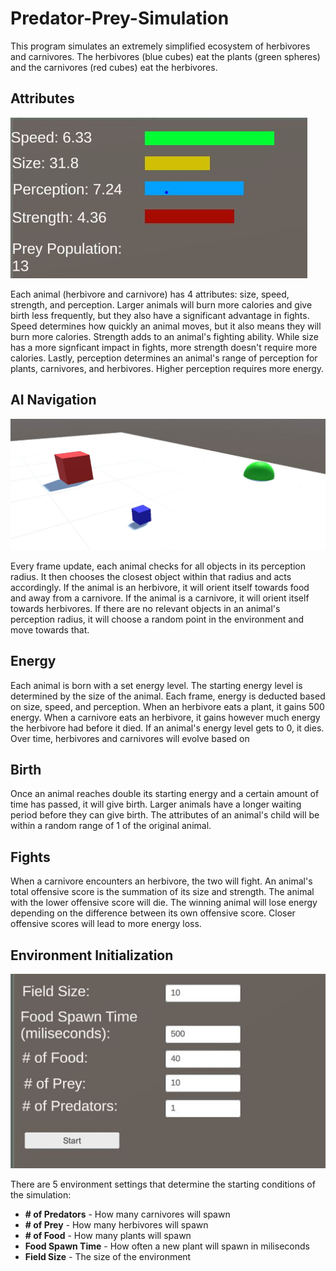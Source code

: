 # Predator-Prey-Simulation
This program simulates an extremely simplified ecosystem of herbivores and carnivores. The herbivores (blue cubes) eat the plants (green spheres) and the carnivores (red cubes) eat the herbivores. 
## Attributes
![Stats](https://raw.githubusercontent.com/nick-bhi/Predator-Prey-Simulation/master/Stats-Pic.JPG)

Each animal (herbivore and carnivore) has 4 attributes: size, speed, strength, and perception. Larger animals will burn more calories and give birth less frequently, but they also have a significant advantage in fights.
Speed determines how quickly an animal moves, but it also means they will burn more calories. Strength adds to an animal's fighting ability. While size has a more signficant impact in fights, more strength doesn't require more calories.
Lastly, perception determines an animal's range of perception for plants, carnivores, and herbivores. Higher perception requires more energy.
## AI Navigation
![Navigation](https://raw.githubusercontent.com/nick-bhi/Predator-Prey-Simulation/master/Simple%20Pred-Prey%20Pic.JPG)

Every frame update, each animal checks for all objects in its perception radius. It then chooses the closest object within that radius and acts accordingly. If the animal is an herbivore, it will orient itself towards food and away from a carnivore. If the animal is a carnivore, it will orient itself towards herbivores. If there are no relevant objects in an animal's perception radius, it will choose a random point in the environment and move towards that.
## Energy
Each animal is born with a set energy level. The starting energy level is determined by the size of the animal. Each frame, energy is deducted based on size, speed, and perception. When an herbivore eats a plant, it gains 500 energy. When a carnivore eats an herbivore, it gains however much energy the herbivore had before it died. If an animal's energy level gets to 0, it dies. Over time, herbivores and carnivores will evolve based on 
## Birth
Once an animal reaches double its starting energy and a certain amount of time has passed, it will give birth. Larger animals have a longer waiting period before they can give birth. The attributes of an animal's child will be within a random range of 1 of the original animal.  
## Fights
When a carnivore encounters an herbivore, the two will fight. An animal's total offensive score is the summation of its size and strength. The animal with the lower offensive score will die. The winning animal will lose energy depending on the difference between its own offensive score. Closer offensive scores will lead to more energy loss.
## Environment Initialization
![Field Settings](https://raw.githubusercontent.com/nick-bhi/Predator-Prey-Simulation/master/Field-Settings.JPG)

There are 5 environment settings that determine the starting conditions of the simulation:
* **# of Predators** - How many carnivores will spawn
* **# of Prey** - How many herbivores will spawn
* **# of Food** - How many plants will spawn
* **Food Spawn Time** - How often a new plant will spawn in miliseconds
* **Field Size** - The size of the environment
